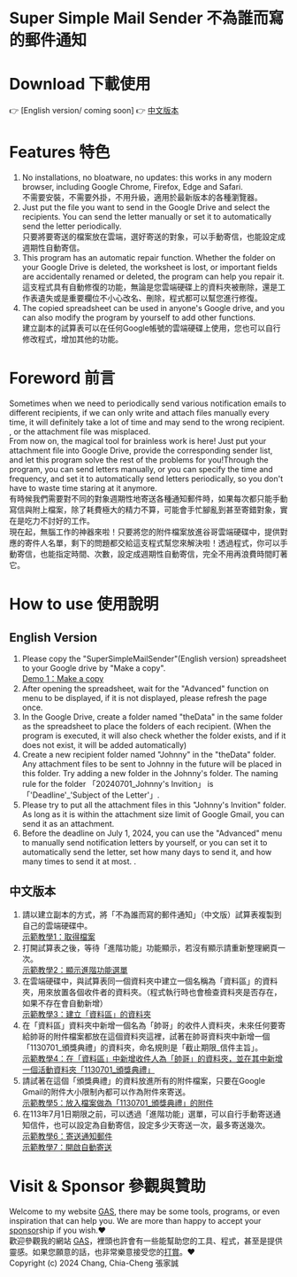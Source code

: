# Super Simple Mail Sender 不為誰而寫的郵件通知
# Download 下載使用
👉 [English version/ coming soon] 👉 [中文版本](https://docs.google.com/spreadsheets/d/1kYmwYbJJSb8_nV5BfkqUxuIF4x3pjAnmDNJcj9hI5oQ/copy)
# Features 特色
1. No installations, no bloatware, no updates: this works in any modern browser, including Google Chrome, Firefox, Edge and Safari.  
不需要安裝，不需要外掛，不用升級，適用於最新版本的各種瀏覽器。
2. Just put the file you want to send in the Google Drive and select the recipients. You can send the letter manually or set it to automatically send the letter periodically.  
只要將要寄送的檔案放在雲端，選好寄送的對象，可以手動寄信，也能設定成週期性自動寄信。
3. This program has an automatic repair function. Whether the folder on your Google Drive is deleted, the worksheet is lost, or important fields are accidentally renamed or deleted, the program can help you repair it.  
這支程式具有自動修復的功能，無論是您雲端硬碟上的資料夾被刪除，還是工作表遺失或是重要欄位不小心改名、刪除，程式都可以幫您進行修復。
5. The copied spreadsheet can be used in anyone's Google drive, and you can also modify the program by yourself to add other functions.  
建立副本的試算表可以在任何Google帳號的雲端硬碟上使用，您也可以自行修改程式，增加其他的功能。
# Foreword 前言
Sometimes when we need to periodically send various notification emails to different recipients, if we can only write and attach files manually every time, it will definitely take a lot of time and may send to the wrong recipient. , or the attachment file was misplaced.  
From now on, the magical tool for brainless work is here! Just put your attachment file into Google Drive, provide the corresponding sender list, and let this program solve the rest of the problems for you!Through the program, you can send letters manually, or you can specify the time and frequency, and set it to automatically send letters periodically, so you don't have to waste time staring at it anymore.  
有時候我們需要對不同的對象週期性地寄送各種通知郵件時，如果每次都只能手動寫信與附上檔案，除了耗費極大的精力不算，可能會手忙腳亂到甚至寄錯對象，實在是吃力不討好的工作。  
現在起，無腦工作的神器來啦！只要將您的附件檔案放進谷哥雲端硬碟中，提供對應的寄件人名單，剩下的問題都交給這支程式幫您來解決啦！透過程式，你可以手動寄信，也能指定時間、次數，設定成週期性自動寄信，完全不用再浪費時間盯著它。
# How to use 使用說明
## English Version
1. Please copy the "SuperSimpleMailSender"(English version) spreadsheet to your Google drive by "Make a copy".  
[Demo 1：Make a copy](https://drive.google.com/file/d/1CNs_1tKbGjg-IigUbmqIUj76bL_Wv_V4)
2. After opening the spreadsheet, wait for the "Advanced" function on menu to be displayed, if it is not displayed, please refresh the page once.
3. In the Google Drive, create a folder named "theData" in the same folder as the spreadsheet to place the folders of each recipient. (When the program is executed, it will also check whether the folder exists, and if it does not exist, it will be added automatically)
4. Create a new recipient folder named "Johnny" in the "theData" folder. Any attachment files to be sent to Johnny in the future will be placed in this folder. Try adding a new folder in the Johnny's folder. The naming rule for the folder 「20240701_Johnny's Invition」 is 「'Deadline'_'Subject of the Letter'」.
5. Please try to put all the attachment files in this "Johnny's Invition" folder. As long as it is within the attachment size limit of Google Gmail, you can send it as an attachment.
6. Before the deadline on July 1, 2024, you can use the "Advanced" menu to manually send notification letters by yourself, or you can set it to automatically send the letter, set how many days to send it, and how many times to send it at most. .
## 中文版本
1. 請以建立副本的方式，將「不為誰而寫的郵件通知」（中文版）試算表複製到自己的雲端硬碟中。  
[示範教學1：取得檔案](https://drive.google.com/file/d/1VPOf35PyZgLATppHCohcrrTvAS6_jnh5)
2. 打開試算表之後，等待「進階功能」功能顯示，若沒有顯示請重新整理網頁一次。  
[示範教學2：顯示進階功能選單](https://drive.google.com/file/d/1qRf8TKYvPUF3PbQ7Xhh-eneyAhu7OWVY)
3. 在雲端硬碟中，與試算表同一個資料夾中建立一個名稱為「資料區」的資料夾，用來放置各個收件者的資料夾。（程式執行時也會檢查資料夾是否存在，如果不存在會自動新增）  
[示範教學3：建立「資料區」的資料夾](https://drive.google.com/file/d/1MW_jd0RB6gFJn1xcuMG6Bds-kKw0VLME)
4. 在「資料區」資料夾中新增一個名為「帥哥」的收件人資料夾，未來任何要寄給帥哥的附件檔案都放在這個資料夾這裡，試著在帥哥資料夾中新增一個「1130701_頒獎典禮」的資料夾，命名規則是「截止期限_信件主旨」。  
[示範教學4：在「資料區」中新增收件人為「帥哥」的資料夾，並在其中新增一個活動資料夾「1130701_頒獎典禮」](https://drive.google.com/file/d/1RtrmEQD36mjw8VUxIpRP0Rtydm8wE0zc)
5. 請試著在這個「頒獎典禮」的資料放進所有的附件檔案，只要在Google Gmail的附件大小限制內都可以作為附件來寄送。  
[示範教學5：放入檔案做為「1130701_頒獎典禮」的附件](https://drive.google.com/file/d/1S2BC4wn0c0u29S87YnZCGnIqKvNYcvwj)
6. 在113年7月1日期限之前，可以透過「進階功能」選單，可以自行手動寄送通知信件，也可以設定為自動寄信，設定多少天寄送一次，最多寄送幾次。  
[示範教學6：寄送通知郵件](https://drive.google.com/file/d/1u-WNkErMpMMrH17ObWhhsWit46OSTV5H)  
[示範教學7：開啟自動寄送](https://drive.google.com/file/d/1au9Z-9p-qvcLMfCQFi6WzvQ4Lo8mwFTo)
# Visit & Sponsor 參觀與贊助
Welcome to my website [GAS](https://script.google.com/a/macros/gms.hlgs.hlc.edu.tw/s/AKfycbzS29sVfv6vUKcXY8zhHl8XZKU52VfvjxzqeEQACrAufS7JiWOexlIYgyfgtCusAVJt/exec "GAS"), there may be some tools, programs, or even inspiration that can help you. We are more than happy to accept your [sponsor](https://p.ecpay.com.tw/36FF207 "sponsor")ship if you wish.❤️  
歡迎參觀我的網站 [GAS](https://script.google.com/a/macros/gms.hlgs.hlc.edu.tw/s/AKfycbzS29sVfv6vUKcXY8zhHl8XZKU52VfvjxzqeEQACrAufS7JiWOexlIYgyfgtCusAVJt/exec "GAS")，裡頭也許會有一些能幫助您的工具、程式，甚至是提供靈感。如果您願意的話，也非常樂意接受您的[打賞](https://p.ecpay.com.tw/36FF207 "打賞")。❤️  
Copyright (c) 2024 Chang, Chia-Cheng 張家誠
